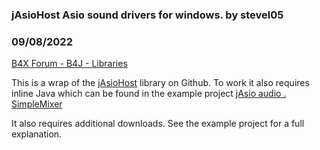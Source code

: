### jAsioHost Asio sound drivers for windows. by stevel05
### 09/08/2022
[B4X Forum - B4J - Libraries](https://www.b4x.com/android/forum/threads/142791/)

This is a wrap of the [jAsioHost](https://github.com/mhroth/jasiohost) library on Github. To work it also requires inline Java which can be found in the example project [jAsio audio . SimpleMixer](https://www.b4x.com/android/forum/threads/jasio-audio-simple-mixer-windows-only.142781/)  
  
It also requires additional downloads. See the example project for a full explanation.
